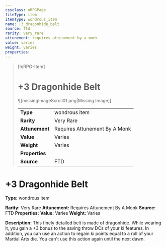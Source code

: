 ```yaml
---
cssclass: oRPGPage
fileType: item
itemType: wondrous_item
name: +3_dragonhide_belt
source: ftd
rarity: very_rare
attunement: requires_attunement_by_a_monk
value: varies
weight: varies
properties:
---
```

> [!oRPG-Item]
> # +3 Dragonhide Belt
> ![[missingImageScroll01.png|Missing Image]]
>
> |  |   |
> |:--|---|
> |**Type** | wondrous item |
> |**Rarity** | Very Rare |
> | **Attunement** | Requires Attunement By A Monk |
> | **Value** | Varies |
>  | **Weight**| Varies |
>  |**Properties** |  |
> | **Source** | FTD |

#  +3 Dragonhide Belt
**Type:** wondrous item

**Rarity:** Very Rare
**Attunement:** Requires Attunement By A Monk
**Source:** FTD
**Properties:**
**Value:** Varies
**Weight:** Varies

**Description:** This finely detailed belt is made of dragonhide. While wearing it, you gain a +3 bonus to the saving throw DCs of your ki features. In addition, you can use an action to regain ki points equal to a roll of your Martial Arts die. You can&#39;t use this action again until the next dawn.


